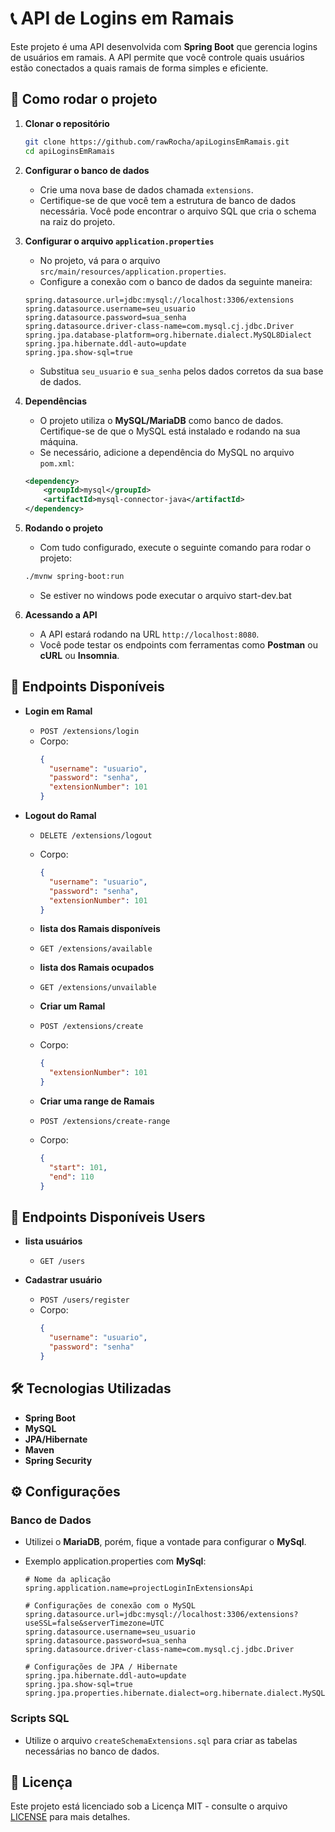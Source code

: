 # 📞 API de Logins em Ramais

Este projeto é uma API desenvolvida com **Spring Boot** que gerencia logins de usuários em ramais. A API permite que você controle quais usuários estão conectados a quais ramais de forma simples e eficiente.

## 🚀 Como rodar o projeto

1. **Clonar o repositório**

   ```bash
   git clone https://github.com/rawRocha/apiLoginsEmRamais.git
   cd apiLoginsEmRamais
   ```

2. **Configurar o banco de dados**

   - Crie uma nova base de dados chamada `extensions`.
   - Certifique-se de que você tem a estrutura de banco de dados necessária. Você pode encontrar o arquivo SQL que cria o schema na raiz do projeto.

3. **Configurar o arquivo `application.properties`**

   - No projeto, vá para o arquivo `src/main/resources/application.properties`.
   - Configure a conexão com o banco de dados da seguinte maneira:

   ```properties
   spring.datasource.url=jdbc:mysql://localhost:3306/extensions
   spring.datasource.username=seu_usuario
   spring.datasource.password=sua_senha
   spring.datasource.driver-class-name=com.mysql.cj.jdbc.Driver
   spring.jpa.database-platform=org.hibernate.dialect.MySQL8Dialect
   spring.jpa.hibernate.ddl-auto=update
   spring.jpa.show-sql=true
   ```

   - Substitua `seu_usuario` e `sua_senha` pelos dados corretos da sua base de dados.

4. **Dependências**

   - O projeto utiliza o **MySQL/MariaDB** como banco de dados. Certifique-se de que o MySQL está instalado e rodando na sua máquina.
   - Se necessário, adicione a dependência do MySQL no arquivo `pom.xml`:

   ```xml
   <dependency>
       <groupId>mysql</groupId>
       <artifactId>mysql-connector-java</artifactId>
   </dependency>
   ```

5. **Rodando o projeto**

   - Com tudo configurado, execute o seguinte comando para rodar o projeto:

   ```bash
   ./mvnw spring-boot:run
   ```

   - Se estiver no windows pode executar o arquivo start-dev.bat

6. **Acessando a API**
   - A API estará rodando na URL `http://localhost:8080`.
   - Você pode testar os endpoints com ferramentas como **Postman** ou **cURL** ou **Insomnia**.

## 📝 Endpoints Disponíveis

- **Login em Ramal**

  - `POST /extensions/login`
  - Corpo:
    ```json
    {
      "username": "usuario",
      "password": "senha",
      "extensionNumber": 101
    }
    ```

- **Logout do Ramal**

  - `DELETE /extensions/logout`
  - Corpo:

    ```json
    {
      "username": "usuario",
      "password": "senha",
      "extensionNumber": 101
    }
    ```

  - **lista dos Ramais disponíveis**

  - `GET /extensions/available`

  - **lista dos Ramais ocupados**

  - `GET /extensions/unvailable`

  - **Criar um Ramal**

  - `POST /extensions/create`
  - Corpo:

    ```json
    {
      "extensionNumber": 101
    }
    ```

  - **Criar uma range de Ramais**

  - `POST /extensions/create-range`
  - Corpo:

    ```json
    {
      "start": 101,
      "end": 110
    }
    ```

## 📝 Endpoints Disponíveis Users

- **lista usuários**

  - `GET /users`

- **Cadastrar usuário**

  - `POST /users/register`
  - Corpo:
    ```json
    {
      "username": "usuario",
      "password": "senha"
    }
    ```

## 🛠️ Tecnologias Utilizadas

- **Spring Boot**
- **MySQL**
- **JPA/Hibernate**
- **Maven**
- **Spring Security**

## ⚙️ Configurações

### Banco de Dados

- Utilizei o **MariaDB**, porém, fique a vontade para configurar o **MySql**.

- Exemplo application.properties com **MySql**:

  ```properties
  # Nome da aplicação
  spring.application.name=projectLoginInExtensionsApi

  # Configurações de conexão com o MySQL
  spring.datasource.url=jdbc:mysql://localhost:3306/extensions?useSSL=false&serverTimezone=UTC
  spring.datasource.username=seu_usuario
  spring.datasource.password=sua_senha
  spring.datasource.driver-class-name=com.mysql.cj.jdbc.Driver

  # Configurações de JPA / Hibernate
  spring.jpa.hibernate.ddl-auto=update
  spring.jpa.show-sql=true
  spring.jpa.properties.hibernate.dialect=org.hibernate.dialect.MySQL8Dialect
  ```

### Scripts SQL

- Utilize o arquivo `createSchemaExtensions.sql` para criar as tabelas necessárias no banco de dados.

## 📄 Licença

Este projeto está licenciado sob a Licença MIT - consulte o arquivo [LICENSE](LICENSE) para mais detalhes.
